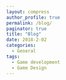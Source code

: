 ```yaml
---
layout: compress
author_profile: true
permalink: /blog/
paginator: true
title: "Blog"
date: 2018-2-02
categories:
  - General
tags:
  - Game development
  - Game Design
---
```

